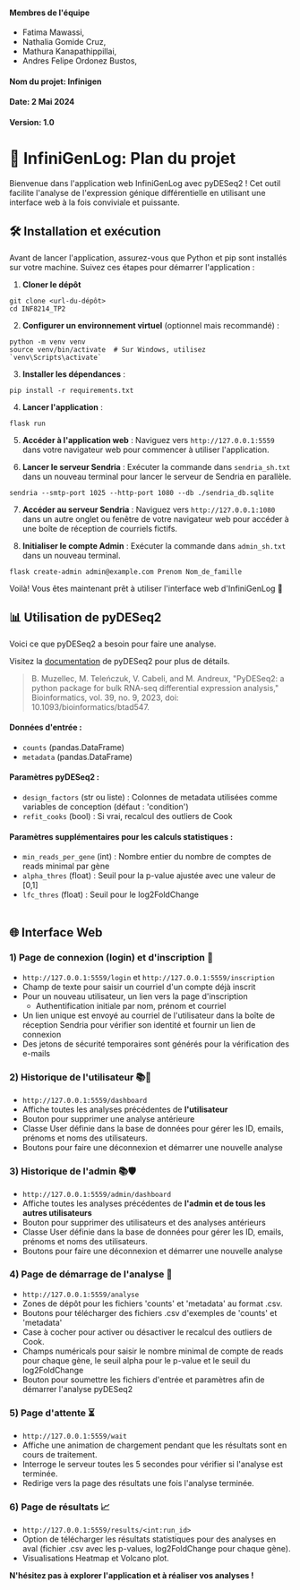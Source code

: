 #### Membres de l'équipe
- Fatima Mawassi,
- Nathalia Gomide Cruz,
- Mathura Kanapathippillai,
- Andres Felipe Ordonez Bustos,

#### Nom du projet: Infinigen
#### Date: 2 Mai 2024
#### Version: 1.0

# 🧬 InfiniGenLog: Plan du projet

Bienvenue dans l'application web InfiniGenLog avec pyDESeq2 ! Cet outil facilite l'analyse de l'expression génique différentielle en utilisant une interface web à la fois conviviale et puissante.

## 🛠 Installation et exécution
Avant de lancer l'application, assurez-vous que Python et pip sont installés sur votre machine. Suivez ces étapes pour démarrer l'application :

1. **Cloner le dépôt**
 ```shell
 git clone <url-du-dépôt>
 cd INF8214_TP2
 ```

2. **Configurer un environnement virtuel** (optionnel mais recommandé) :
```shell
python -m venv venv
source venv/bin/activate  # Sur Windows, utilisez `venv\Scripts\activate`
```

3. **Installer les dépendances** :
```shell
pip install -r requirements.txt
```

4. **Lancer l'application** :
```shell
flask run
```

5. **Accéder à l'application web** :
Naviguez vers `http://127.0.0.1:5559` dans votre navigateur web pour commencer à utiliser l'application.

6. **Lancer le serveur Sendria** : 
Exécuter la commande dans `sendria_sh.txt` dans un nouveau terminal pour lancer le serveur de Sendria en parallèle.
```shell
sendria --smtp-port 1025 --http-port 1080 --db ./sendria_db.sqlite
```
7. **Accéder au serveur Sendria** : 
Naviguez vers `http://127.0.0.1:1080` dans un autre onglet ou fenêtre de votre navigateur web pour accéder à une boîte de réception de courriels fictifs.

8. **Initialiser le compte Admin** :
Exécuter la commande dans `admin_sh.txt` dans un nouveau terminal.
```shell
flask create-admin admin@example.com Prenom Nom_de_famille
```

Voilà! Vous êtes maintenant prêt à utiliser l'interface web d'InfiniGenLog 👏

## 📊 Utilisation de pyDESeq2
Voici ce que pyDESeq2 a besoin pour faire une analyse.

Visitez la [documentation](https://pydeseq2.readthedocs.io/en/latest/) de pyDESeq2 pour plus de détails.
>B. Muzellec, M. Teleńczuk, V. Cabeli, and M. Andreux, "PyDESeq2: a python package for bulk RNA-seq differential expression analysis," Bioinformatics, vol. 39, no. 9, 2023, doi: 10.1093/bioinformatics/btad547.


#### Données d'entrée : 
  - `counts` (pandas.DataFrame)
  - `metadata` (pandas.DataFrame)

#### Paramètres pyDESeq2 :
- `design_factors` (str ou liste) : Colonnes de metadata utilisées comme variables de conception (défaut : 'condition')
- `refit_cooks` (bool) : Si vrai, recalcul des outliers de Cook

#### Paramètres supplémentaires pour les calculs statistiques :
- `min_reads_per_gene` (int) : Nombre entier du nombre de comptes de reads minimal par gène
- `alpha_thres` (float) : Seuil pour la p-value ajustée avec une valeur de \[0,1]
- `lfc_thres` (float) : Seuil pour le log2FoldChange
<br><br>
## 🌐 Interface Web

### 1) **Page de connexion (login) et d'inscription** 🔐
   - `http://127.0.0.1:5559/login` et `http://127.0.0.1:5559/inscription`
   - Champ de texte pour saisir un courriel d'un compte déjà inscrit
   - Pour un nouveau utilisateur, un lien vers la page d'inscription
      - Authentification initiale par nom, prénom et courriel
   - Un lien unique est envoyé au courriel de l'utilisateur dans la boîte de réception Sendria pour vérifier son identité et fournir un lien de connexion
   - Des jetons de sécurité temporaires sont générés pour la vérification des e-mails

### 2) **Historique de l'utilisateur** 📚👤
   - `http://127.0.0.1:5559/dashboard`
   - Affiche toutes les analyses précédentes de **l'utilisateur**
   - Bouton pour supprimer une analyse antérieure
   - Classe User définie dans la base de données pour gérer les ID, emails, prénoms et noms des utilisateurs.
   - Boutons pour faire une déconnexion et démarrer une nouvelle analyse

### 3) **Historique de l'admin** 📚🛡️
   - `http://127.0.0.1:5559/admin/dashboard`
   - Affiche toutes les analyses précédentes de **l'admin et de tous les autres utilisateurs**
   - Bouton pour supprimer des utilisateurs et des analyses antérieurs
   - Classe User définie dans la base de données pour gérer les ID, emails, prénoms et noms des utilisateurs.
   - Boutons pour faire une déconnexion et démarrer une nouvelle analyse

### 4) **Page de démarrage de l'analyse** 🚀
   - `http://127.0.0.1:5559/analyse`
   - Zones de dépôt pour les fichiers 'counts' et 'metadata' au format .csv.
   - Boutons pour télécharger des fichiers .csv d'exemples de 'counts' et 'metadata'
   - Case à cocher pour activer ou désactiver le recalcul des outliers de Cook.
   - Champs numéricals pour saisir le nombre minimal de compte de reads pour chaque gène, le seuil alpha pour le p-value et le seuil du log2FoldChange
   - Bouton pour soumettre les fichiers d'entrée et paramètres afin de démarrer l'analyse pyDESeq2

### 5) **Page d'attente** ⏳
   - `http://127.0.0.1:5559/wait`
   - Affiche une animation de chargement pendant que les résultats sont en cours de traitement.
   - Interroge le serveur toutes les 5 secondes pour vérifier si l'analyse est terminée.
   - Redirige vers la page des résultats une fois l'analyse terminée.

### 6) **Page de résultats** 📈
   - `http://127.0.0.1:5559/results/<int:run_id>`
   - Option de télécharger les résultats statistiques pour des analyses en aval (fichier .csv avec les p-values, log2FoldChange pour chaque gène).
   - Visualisations Heatmap et Volcano plot.



**N'hésitez pas à explorer l'application et à réaliser vos analyses !**
